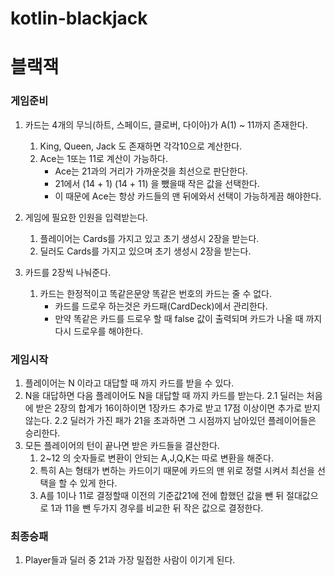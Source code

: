 # kotlin-blackjack

# 블랙잭 

### 게임준비

1. 카드는 4개의 무늬(하트, 스페이드, 클로버, 다이아)가 A(1) ~ 11까지 존재한다. 
   1. King, Queen, Jack 도 존재하면 각각10으로 계산한다.
   2. Ace는 1또는 11로 계산이 가능하다.
      - Ace는 21과의 거리가 가까운것을 최선으로 판단한다.
      - 21에서 (14 + 1)    (14 + 11) 을 뺐을때 작은 값을 선택한다. 
      - 이 때문에 Ace는 항상 카드들의 맨 뒤에와서 선택이 가능하게끔 해야한다.
2. 게임에 필요한 인원을 입력받는다.
   1. 플레이어는 Cards를 가지고 있고 초기 생성시 2장을 받는다.
   2. 딜러도 Cards를 가지고 있으며 초기 생성시 2장을 받는다.

3. 카드를 2장씩 나눠준다.
   1. 카드는 한정적이고 똑같은문양 똑같은 번호의 카드는 줄 수 없다.
      - 카드를 드로우 하는것은 카드패(CardDeck)에서 관리한다.
      - 만약 똑같은 카드를 드로우 할 때 false 값이 출력되며 카드가 나올 때 까지 다시 드로우를 해야한다.

### 게임시작

1. 플레이어는 N 이라고 대답할 때 까지 카드를 받을 수 있다.
2. N을 대답하면 다음 플레이어도 N을 대답할 때 까지 카드를 받는다.
    2.1 딜러는 처음에 받은 2장의 합계가 16이하이면 1장카드 추가로 받고 17점 이상이면 추가로 받지 않는다.
    2.2 딜러가 가진 패가 21을 초과하면 그 시점까지 남아있던 플레이어들은 승리한다.
3. 모든 플레이어의 턴이 끝나면 받은 카드들을 결산한다.
    1. 2~12 의 숫자들로 변환이 안되는 A,J,Q,K는 따로 변환을 해준다.
    2. 특히 A는 형태가 변하는 카드이기 때문에 카드의 맨 위로 정렬 시켜서 최선을 선택을 할 수 있게 한다.
    3. A를 1이나 11로 결정할때 이전의 기준값21에 전에 합했던 값을 뺀 뒤 절대값으로
       1과 11을 뺀 두가지 경우를 비교한 뒤 작은 값으로 결정한다.


### 최종승패
1. Player들과 딜러 중 21과 가장 밀접한 사람이 이기게 된다.

